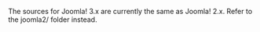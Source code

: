 The sources for Joomla! 3.x are currently the same as Joomla! 2.x.
Refer to the joomla2/ folder instead.
